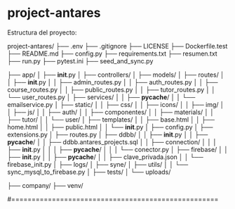 # project-antares

Estructura del proyecto:

project-antares/
├── .env
├── .gitignore
├── LICENSE
├── Dockerfile.test
├── README.md
├── config.py
├── requirements.txt
├── resumen.txt
├── run.py
├── pytest.ini
├── seed_and_sync.py

├── app/
│   ├── __init__.py
│   ├── controllers/
│   ├── models/
│   ├── routes/
│   │   ├── __init__.py
│   │   ├── admin_routes.py
│   │   ├── auth_routes.py
│   │   ├── course_routes.py
│   │   ├── public_routes.py
│   │   ├── tutor_routes.py
│   │   └── user_routes.py
│   ├── services/
│   │   ├── __pycache__/
│   │   └── emailservice.py
│   ├── static/
│   │   ├── css/
│   │   ├── icons/
│   │   ├── img/
│   │   ├── js/
│   │   ├── auth/
│   │   ├── componentes/
│   │   ├── materials/
│   │   ├── tutor/
│   │   └── user/
│   ├── templates/
│   │   ├── base.html
│   │   ├── home.html
│   │   ├── public.html
│   │   └── __init__.py
│   ├── config.py
│   ├── extensions.py
│   ├── routes.py
│   ├── ddbb/
│   │   ├── __init__.py
│   │   ├── __pycache__/
│   │   ├── ddbb.antares_projects.sql
│   │   ├── connection/
│   │   │   ├── __init__.py
│   │   │   ├── __pycache__/
│   │   │   └── conector.py
│   ├── firebase/
│   │   ├── __init__.py
│   │   ├── __pycache__/
│   │   ├── clave_privada.json
│   │   └── firebase_init.py
│   ├── logs/
│   ├── syne/
│   ├── utils/
│   │   └── sync_mysql_to_firebase.py
│   ├── tests/
│   └── uploads/

├── company/
├── venv/

#===================================================

